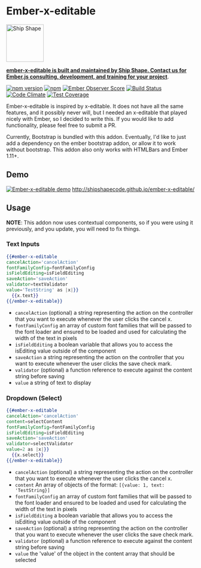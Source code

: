 # Ember-x-editable

<a href="https://shipshape.io/"><img src="http://i.imgur.com/bU4ABmk.png" alt="Ship Shape" width="100" height="100"/></a>

**[ember-x-editable is built and maintained by Ship Shape. Contact us for Ember.js consulting, development, and training for your project](https://shipshape.io/ember-consulting)**.

[![npm version](https://badge.fury.io/js/ember-x-editable.svg)](https://badge.fury.io/js/ember-x-editable)
[![npm](https://img.shields.io/npm/dm/ember-x-editable.svg)]()
[![Ember Observer Score](http://emberobserver.com/badges/ember-x-editable.svg)](http://emberobserver.com/addons/ember-x-editable)
[![Build Status](https://travis-ci.org/shipshapecode/ember-x-editable.svg?branch=master)](https://travis-ci.org/shipshapecode/ember-x-editable)
[![Code Climate](https://codeclimate.com/github/shipshapecode/ember-x-editable/badges/gpa.svg)](https://codeclimate.com/github/shipshapecode/ember-x-editable)
[![Test Coverage](https://codeclimate.com/github/shipshapecode/ember-x-editable/badges/coverage.svg)](https://codeclimate.com/github/shipshapecode/ember-x-editable/coverage)

Ember-x-editable is inspired by x-editable. It does not have all the same features, and it possibly never will, but I needed an x-editable that played nicely with Ember, so I decided to write this. 
If you would like to add functionality, please feel free to submit a PR.

Currently, Bootstrap is bundled with this addon. Eventually, I'd like to just add a dependency on the ember bootstrap addon, or allow it to work without bootstrap. This addon also only works with HTMLBars and Ember 1.11+.

## Demo
[![Ember-x-editable demo](http://i.imgur.com/6vVQp6s.png)](http://shipshapecode.github.io/ember-x-editable/)
http://shipshapecode.github.io/ember-x-editable/

## Usage

**NOTE**: This addon now uses contextual components, so if you were using it previously, and you update, you will need to fix things.

### Text Inputs
```hbs
{{#ember-x-editable
cancelAction='cancelAction'
fontFamilyConfig=fontFamilyConfig
isFieldEditing=isFieldEditing
saveAction='saveAction'
validator=textValidator
value='TestString' as |x|}}
  {{x.text}}
{{/ember-x-editable}}
```
- ```cancelAction``` (optional) a string representing the action on the controller that you want to execute whenever the user clicks the cancel x.
- ```fontFamilyConfig``` an array of custom font families that will be passed to the font loader and ensured to be loaded and used for calculating the width of the text in pixels
- ```isFieldEditing``` a boolean variable that allows you to access the isEditing value outside of the component
- ```saveAction``` a string representing the action on the controller that you want to execute whenever the user clicks the save check mark.
- ```validator``` (optional) a function reference to execute against the content string before saving
- ```value``` a string of text to display 

### Dropdown (Select)
```hbs
{{#ember-x-editable
cancelAction='cancelAction'
content=selectContent
fontFamilyConfig=fontFamilyConfig
isFieldEditing=isFieldEditing
saveAction='saveAction'
validator=selectValidator
value=2 as |x|}}
  {{x.select}}
{{/ember-x-editable}}
```
- ```cancelAction``` (optional) a string representing the action on the controller that you want to execute whenever the user clicks the cancel x.
- ```content``` An array of objects of the format: ```[{value: 1, text: 'TestString}]``` 
- ```fontFamilyConfig``` an array of custom font families that will be passed to the font loader and ensured to be loaded and used for calculating the width of the text in pixels
- ```isFieldEditing``` a boolean variable that allows you to access the isEditing value outside of the component
- ```saveAction``` (optional) a string representing the action on the controller that you want to execute whenever the user clicks the save check mark.
- ```validator``` (optional) a function reference to execute against the content string before saving
- ```value``` the 'value' of the object in the content array that should be selected
